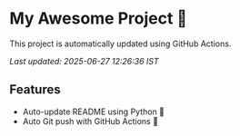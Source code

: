 # My Awesome Project 🚀

This project is automatically updated using GitHub Actions.

_Last updated: 2025-06-27 12:26:36 IST_

## Features
- Auto-update README using Python 🐍
- Auto Git push with GitHub Actions 🤖
